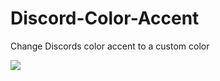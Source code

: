 # Discord-Color-Accent
Change Discords color accent to a custom color

<img src="https://cdn.rawgit.com/Zerthox/Discord-Color-Accent/master/screenshots/screen1.png">
